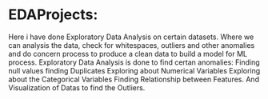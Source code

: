 # EDAProjects: 
Here i have done Exploratory Data Analysis on certain datasets. Where we can analysis the data, check for whitespaces, outliers and other anomalies and do concern process to produce a clean data to build a model for ML process.
Exploratory Data Analysis is done to find certan anomalies:
Finding null values
finding Duplicates
Exploring about Numerical Variables
Exploring about the Categorical Variables
Finding Relationship between Features.
And Visualization of Datas to find the Outliers.

